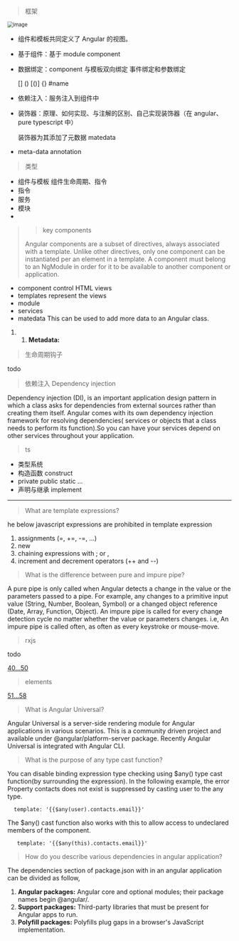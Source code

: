 > 框架

<img src="https://angular.cn/generated/images/guide/architecture/overview2.png" alt="image" style="zoom:80%;" />

- 组件和模板共同定义了 Angular 的视图。

* 基于组件：基于 module component

* 数据绑定：component 与模板双向绑定 事件绑定和参数绑定

  [] () [()] {} #name

* 依赖注入：服务注入到组件中

* 装饰器：原理、如何实现、与注解的区别、自己实现装饰器（在 angular、pure typescript 中）

  装饰器为其添加了元数据 matedata

* meta-data annotation

> 类型

- 组件与模板 组件生命周期、指令
- 指令
- 服务
- 模块
-

> > key components
>
> Angular components are a subset of directives, always associated with a template. Unlike other directives, only one component can be instantiated per an element in a template. A component must belong to an NgModule in order for it to be available to another component or application.

- component control HTML views
- templates represent the views
- module
- services
- matedata This can be used to add more data to an Angular class.

1. 1. **Metadata:**

> 生命周期钩子

todo

> 依赖注入 Dependency injection

Dependency injection (DI), is an important application design pattern in which a class asks for dependencies from external sources rather than creating them itself. Angular comes with its own dependency injection framework for resolving dependencies( services or objects that a class needs to perform its function).So you can have your services depend on other services throughout your application.

> ts

- 类型系统
- 构造函数 construct
- private public static …
- 声明与继承 implement

---

> What are template expressions?

he below javascript expressions are prohibited in template expression

1. assignments (=, +=, -=, ...)
2. new
3. chaining expressions with ; or ,
4. increment and decrement operators (++ and --)

> What is the difference between pure and impure pipe?

A pure pipe is only called when Angular detects a change in the value or the parameters passed to a pipe. For example, any changes to a primitive input value (String, Number, Boolean, Symbol) or a changed object reference (Date, Array, Function, Object). An impure pipe is called for every change detection cycle no matter whether the value or parameters changes. i.e, An impure pipe is called often, as often as every keystroke or mouse-move.

> rxjs

todo

[40…50](https://github.com/sudheerj/angular-interview-questions#what-is-rxjs)

> elements

[51…58]()

> What is Angular Universal?

Angular Universal is a server-side rendering module for Angular applications in various scenarios. This is a community driven project and available under @angular/platform-server package. Recently Angular Universal is integrated with Angular CLI.

> What is the purpose of any type cast function?

You can disable binding expression type checking using \$any() type cast function(by surrounding the expression). In the following example, the error Property contacts does not exist is suppressed by casting user to the any type.

```
  template: '{{$any(user).contacts.email}}'
```

The \$any() cast function also works with this to allow access to undeclared members of the component.

```
   template: '{{$any(this).contacts.email}}'
```

> How do you describe various dependencies in angular application?

The dependencies section of package.json with in an angular application can be divided as follow,

1. **Angular packages:** Angular core and optional modules; their package names begin @angular/.
2. **Support packages:** Third-party libraries that must be present for Angular apps to run.
3. **Polyfill packages:** Polyfills plug gaps in a browser's JavaScript implementation.
